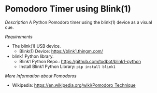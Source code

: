 # Pomodoro Timer using Blink(1)

*Description*
A Python Pomodoro timer using the blink(1) device as a visual cue.

*Requirements*
* The blink(1) USB device.
  * Blink(1) Device: https://blink1.thingm.com/
* blink1 Python library.
  * Blink1 Python Repo.: https://github.com/todbot/blink1-python
  * Install Blink1 Python Library: `pip install blink1`

*More Information about Pomodoros*
* Wikipedia: https://en.wikipedia.org/wiki/Pomodoro_Technique
